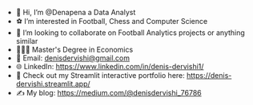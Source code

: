 - 👋 Hi, I’m @Denapena a Data Analyst
- ⚽ I’m interested in Football, Chess and Computer Science
- 💞️ I’m looking to collaborate on Football Analytics projects or anything similar
- 👨🏼‍🎓 Master's Degree in Economics
- 💌 Email: denisdervishi@gmail.com  
- 🌐 LinkedIn: https://www.linkedin.com/in/denis-dervishi1/  
- 🚀 Check out my Streamlit interactive portfolio here: https://denis-dervishi.streamlit.app/
- ✍️ My blog: https://medium.com/@denisdervishi_76786

<!---
Denapena/Denapena is a ✨ special ✨ repository because its `README.md` (this file) appears on your GitHub profile.
You can click the Preview link to take a look at your changes.
--->
